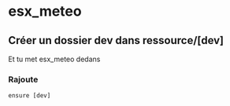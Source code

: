 # esx_meteo



## Créer un dossier dev dans ressource/[dev]
Et tu met esx_meteo dedans

### Rajoute 
```
ensure [dev]
```
